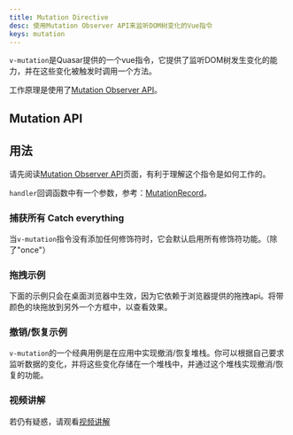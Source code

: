 ```yaml
---
title: Mutation Directive
desc: 使用Mutation Observer API来监听DOM树变化的Vue指令
keys: mutation
---
```


`v-mutation`是Quasar提供的一个vue指令，它提供了监听DOM树发生变化的能力，并在这些变化被触发时调用一个方法。

工作原理是使用了[Mutation Observer API](https://developer.mozilla.org/en-US/docs/Web/API/MutationObserver)。

## Mutation API

<doc-api file="Mutation" />

## 用法

请先阅读[Mutation Observer API](https://developer.mozilla.org/en-US/docs/Web/API/MutationObserver)页面，有利于理解这个指令是如何工作的。


`handler`回调函数中有一个参数，参考：[MutationRecord](https://developer.mozilla.org/en-US/docs/Web/API/MutationRecord)。

### 捕获所有 Catch everything

当`v-mutation`指令没有添加任何修饰符时，它会默认启用所有修饰符功能。（除了"once"）

<doc-example title="Catch everything" file="Mutation/CatchAll" />

### 拖拽示例

下面的示例只会在桌面浏览器中生效，因为它依赖于浏览器提供的拖拽api。将带颜色的块拖放到另外一个方框中，以查看效果。

<doc-example title="拖放 (只在桌面端生效)" file="Mutation/DragDrop" />

### 撤销/恢复示例

`v-mutation`的一个经典用例是在应用中实现撤消/恢复堆栈。你可以根据自己要求监听数据的变化，并将这些变化存储在一个堆栈中，并通过这个堆栈实现撤消/恢复的功能。

<doc-example title="撤销/恢复" file="Mutation/UndoRedo" />

### 视频讲解
若仍有疑惑，请观看[视频讲解](https://www.bilibili.com/video/BV1g94y127ap)
